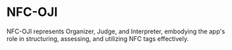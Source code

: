 # NFC-OJI
NFC-OJI represents Organizer, Judge, and Interpreter, embodying the app's role in structuring, assessing, and utilizing NFC tags effectively.
